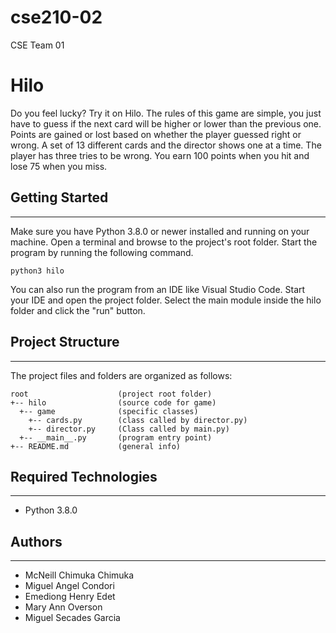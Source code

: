 # cse210-02

CSE Team 01

# Hilo

Do you feel lucky? Try it on Hilo. The rules of this game are simple, you just have to guess if the next card will be higher or lower than the previous one. Points are gained or lost based on whether the player guessed right or wrong. A set of 13 different cards and the director shows one at a time. The player has three tries to be wrong.
You earn 100 points when you hit and lose 75 when you miss.

## Getting Started

---

Make sure you have Python 3.8.0 or newer installed and running on your machine. Open a terminal and
browse to the project's root folder. Start the program by running the following command.

```
python3 hilo
```

You can also run the program from an IDE like Visual Studio Code. Start your IDE and open the
project folder. Select the main module inside the hilo folder and click the "run" button.

## Project Structure

---

The project files and folders are organized as follows:

```
root                    (project root folder)
+-- hilo                (source code for game)
  +-- game              (specific classes)
    +-- cards.py        (class called by director.py)
    +-- director.py     (Class called by main.py)
  +-- __main__.py       (program entry point)
+-- README.md           (general info)
```

## Required Technologies

---

- Python 3.8.0

## Authors

---

- McNeill Chimuka Chimuka
- Miguel Angel Condori
- Emediong Henry Edet
- Mary Ann Overson
- Miguel Secades Garcia

